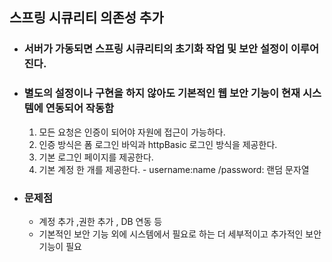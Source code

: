 ## 스프링 시큐리티 의존성 추가

- ### 서버가 가동되면 스프링 시큐리티의 초기화 작업 및 보안 설정이 이루어진다.
- ### 별도의 설정이나 구현을 하지 않아도 기본적인 웹 보안 기능이 현재 시스템에 연동되어 작동함
    1. 모든 요청은 인증이 되어야 자원에 접근이 가능하다.
    2. 인증 방식은 폼 로그인 바익과 httpBasic 로그인 방식을 제공한다.
    3. 기본 로그인 페이지를 제공한다.
    4. 기본 계정 한 개를 제공한다. - username:name /password: 랜덤 문자열

- ### 문제점
    - 계정 추가 ,권한 추가 , DB 연동 등
    - 기본적인 보안 기능 외에 시스템에서 필요로 하는 더 세부적이고 추가적인 보안 기능이 필요
    